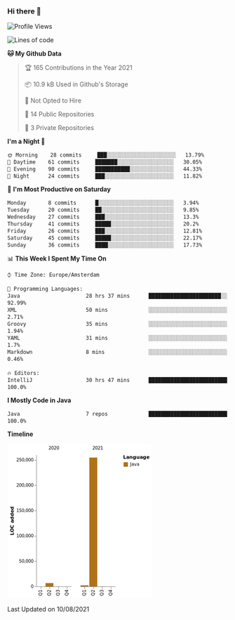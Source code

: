### Hi there 👋


<!--START_SECTION:waka-->
![Profile Views](http://img.shields.io/badge/Profile%20Views-4-blue)

![Lines of code](https://img.shields.io/badge/From%20Hello%20World%20I%27ve%20Written-263627%20lines%20of%20code-blue)

**🐱 My Github Data** 

> 🏆 165 Contributions in the Year 2021
 > 
> 📦 10.9 kB Used in Github's Storage 
 > 
> 🚫 Not Opted to Hire
 > 
> 📜 14 Public Repositories 
 > 
> 🔑 3 Private Repositories  
 > 
**I'm a Night 🦉** 

```text
🌞 Morning    28 commits     ███░░░░░░░░░░░░░░░░░░░░░░   13.79% 
🌆 Daytime    61 commits     ███████░░░░░░░░░░░░░░░░░░   30.05% 
🌃 Evening    90 commits     ███████████░░░░░░░░░░░░░░   44.33% 
🌙 Night      24 commits     ███░░░░░░░░░░░░░░░░░░░░░░   11.82%

```
📅 **I'm Most Productive on Saturday** 

```text
Monday       8 commits      █░░░░░░░░░░░░░░░░░░░░░░░░   3.94% 
Tuesday      20 commits     ██░░░░░░░░░░░░░░░░░░░░░░░   9.85% 
Wednesday    27 commits     ███░░░░░░░░░░░░░░░░░░░░░░   13.3% 
Thursday     41 commits     █████░░░░░░░░░░░░░░░░░░░░   20.2% 
Friday       26 commits     ███░░░░░░░░░░░░░░░░░░░░░░   12.81% 
Saturday     45 commits     █████░░░░░░░░░░░░░░░░░░░░   22.17% 
Sunday       36 commits     ████░░░░░░░░░░░░░░░░░░░░░   17.73%

```


📊 **This Week I Spent My Time On** 

```text
⌚︎ Time Zone: Europe/Amsterdam

💬 Programming Languages: 
Java                     28 hrs 37 mins      ███████████████████████░░   92.99% 
XML                      50 mins             ░░░░░░░░░░░░░░░░░░░░░░░░░   2.71% 
Groovy                   35 mins             ░░░░░░░░░░░░░░░░░░░░░░░░░   1.94% 
YAML                     31 mins             ░░░░░░░░░░░░░░░░░░░░░░░░░   1.7% 
Markdown                 8 mins              ░░░░░░░░░░░░░░░░░░░░░░░░░   0.46%

🔥 Editors: 
IntelliJ                 30 hrs 47 mins      █████████████████████████   100.0%

```

**I Mostly Code in Java** 

```text
Java                     7 repos             █████████████████████████   100.0%

```


**Timeline**

![Chart not found](https://raw.githubusercontent.com/powercasgamer/powercasgamer/master/charts/bar_graph.png) 


 Last Updated on 10/08/2021
<!--END_SECTION:waka-->
